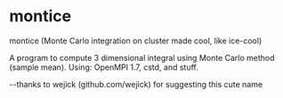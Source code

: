 montice
=======

montice (Monte Carlo integration on cluster made cool, like ice-cool)

A program to compute 3 dimensional integral using Monte Carlo method (sample mean). Using: OpenMPI 1.7, cstd, and stuff.

--thanks to wejick (github.com/wejick) for suggesting this cute name

